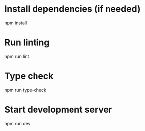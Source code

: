 # Install dependencies (if needed)
npm install

# Run linting
npm run lint

# Type check
npm run type-check

# Start development server
npm run dev